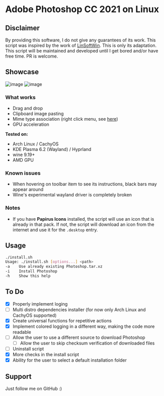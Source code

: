 # Adobe Photoshop CC 2021 on Linux

## Disclaimer

By providing this software, I do not give any guarantees of its work. This script was inspired by the work of [LinSoftWin](https://github.com/LinSoftWin/Photoshop-CC2022-Linux). This is only its adaptation. This script will be maintained and developed until I get bored and/or have free time. PR is welcome.

## Showcase 

![image](https://github.com/user-attachments/assets/5f4edc77-a67e-49c5-8332-b436f1d6134d)
![image](https://github.com/user-attachments/assets/ad8c7477-4682-4edc-8665-4f5b5380a382)

### What works

- Drag and drop
- Clipboard image pasting
- Mime type association (right click menu, see [here](https://github.com/user-attachments/assets/eb5f7ab3-fb75-47e7-841b-a763ca5e3382))
- GPU acceleration

**Tested on:**
- Arch Linux / CachyOS
- KDE Plasma 6.2 (Wayland) / Hyprland
- wine 9.19+
- AMD GPU

### Known issues

- When hovering on toolbar item to see its instructions, black bars may appear around
- Wine's experimental wayland driver is completely broken

### Notes

- If you have **Papirus Icons** installed, the script will use an icon that is already in that pack. If not, the script will download an icon from the internet and use it for the `.desktop` entry.

## Usage

```bash
./install.sh
Usage: ./install.sh [options...] <path>
-a    Use already existing Photoshop.tar.xz
-i    Install Photoshop
-h    Show this help
```
## To Do

- [x] Properly implement loging
- [ ] Multi distro dependencies installer (for now only Arch Linux and CachyOS supported)
- [x] Create universal functions for repetitive actions
- [x] Implement colored logging in a different way, making the code more readable
- [ ] Allow the user to use a different source to download Photoshop
    - [ ] Allow the user to skip checksum verification of downloaded files
- [ ] Uninstall script
- [x] More checks in the install script
- [x] Ability for the user to select a default installation folder

## Support

Just follow me on GitHub :)
